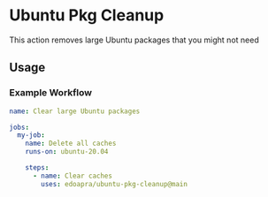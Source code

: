 # Ubuntu Pkg Cleanup
This action removes large Ubuntu packages that you might not need

## Usage

### Example Workflow
```yaml
name: Clear large Ubuntu packages  

jobs:
  my-job:
    name: Delete all caches
    runs-on: ubuntu-20.04

    steps:
      - name: Clear caches
        uses: edoapra/ubuntu-pkg-cleanup@main
```
